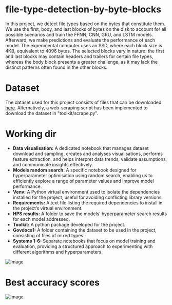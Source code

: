 # file-type-detection-by-byte-blocks
In this project, we detect file types based on the bytes that constitute them. We use the first, body, and last blocks of bytes on the disk to account for all possible scenarios and train the FFNN, CNN, GRU, and LSTM models. Afterward, we make predictions and evaluate the performance of each model. The experimental computer uses an SSD, where each block size is 4KB, equivalent to 4096 bytes. The selected blocks vary in nature: the first and last blocks may contain headers and trailers for certain file types, whereas the body block presents a greater challenge, as it may lack the distinct patterns often found in the other blocks.

# Dataset
The dataset used for this project consists of files that can be downloaded <a href="https://corp.digitalcorpora.org/corpora/files/govdocs1/zipfiles/">here</a>.
Alternatively, a web-scraping script has been implemented to download the dataset in "toolkit/scrape.py".

# Working dir
- <b>Data visualisation:</b> A dedicated notebook that manages dataset download 
and sampling, creates and analyses visualisations, performs feature extraction, 
and helps interpret data trends, validate assumptions, and communicate 
insights effectively.
- <b>Models random search:</b> A specific notebook designed for hyperparameter 
optimisation using random search, enabling us to efficiently explore a range of 
parameter values and improve model performance.
- <b>Venv:</b> A Python virtual environment used to isolate the dependencies installed 
for the project, useful for avoiding conflicting library versions.
- <b>Requirements:</b> A text file listing the required dependencies to install in the 
project’s virtual environment.
- <b>HPS results:</b> A folder to save the models’ hyperparameter search results for 
each model addressed.
- <b>Toolkit:</b> A python package developed for the project.
- <b>Govdocs1:</b> A folder containing the dataset to be used in the project, consisting 
of files of mixed types.
- <b>Systems 1-6:</b> Separate notebooks that focus on model training and evaluation, 
providing a structured approach to experimenting with different algorithms and 
hyperparameters.

![image](https://github.com/user-attachments/assets/639efb76-cdf4-4137-9376-5043399e7faf)

# Best accuracy scores
![image](https://github.com/user-attachments/assets/f7a08f00-057d-4641-a428-5adfdaee297d)

